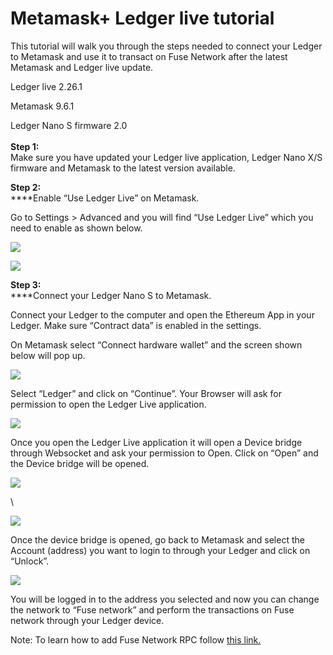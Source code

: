 # Metamask+ Ledger live tutorial

This tutorial will walk you through the steps needed to connect your Ledger to Metamask and use it to transact on Fuse Network after the latest Metamask and Ledger live update.

Ledger live 2.26.1

Metamask 9.6.1

Ledger Nano S firmware 2.0\
\
**Step 1:** \
Make sure you have updated your Ledger live application, Ledger Nano X/S firmware and Metamask to the latest version available.

**Step 2:**\
****Enable “Use Ledger Live” on Metamask.

Go to Settings > Advanced and you will find “Use Ledger Live” which you need to enable as shown below.

![](<../../.gitbook/assets/1 (16).png>)

![](<../../.gitbook/assets/0 (12).png>)

**Step 3:**\
****Connect your Ledger Nano S to Metamask.

Connect your Ledger to the computer and open the Ethereum App in your Ledger. Make sure “Contract data” is enabled in the settings.

On Metamask select “Connect hardware wallet” and the screen shown below will pop up.

![](<../../.gitbook/assets/2 (15).png>)

Select “Ledger” and click on “Continue”. Your Browser will ask for permission to open the Ledger Live application.

![](<../../.gitbook/assets/3 (14).png>)

Once you open the Ledger Live application it will open a Device bridge through Websocket and ask your permission to Open. Click on “Open” and the Device bridge will be opened.

![](<../../.gitbook/assets/4 (14).png>)

\


![](<../../.gitbook/assets/5 (11).png>)

Once the device bridge is opened, go back to Metamask and select the Account (address) you want to login to through your Ledger and click on “Unlock”.

![](<../../.gitbook/assets/6 (11).png>)

You will be logged in to the address you selected and now you can change the network to “Fuse network” and perform the transactions on Fuse network through your Ledger device.

Note: To learn how to add Fuse Network RPC follow [this link.](https://docs.fuse.io/the-fuse-studio/getting-started/how-to-add-fuse-to-your-metamask)
